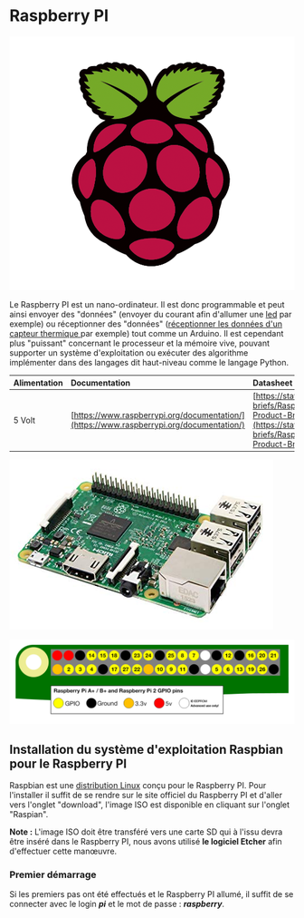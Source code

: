 # Raspberry PI



![](../.gitbook/assets/raspi-pgb001.webp)

Le Raspberry PI est un nano-ordinateur. Il est donc programmable et peut ainsi envoyer des "données" \(envoyer du courant afin d'allumer une [led](https://fr.wikipedia.org/wiki/Diode_électroluminescente) par exemple\) ou réceptionner des "données" \([réceptionner les données d'un capteur thermique ](https://www.carnetdumaker.net/articles/mesurer-une-temperature-avec-un-capteur-lm35-et-une-carte-arduino-genuino/)par exemple\) tout comme un Arduino. Il est cependant plus "puissant" concernant le processeur et la mémoire vive, pouvant supporter un système d'exploitation ou exécuter des algorithme implémenter dans des langages dit haut-niveau comme le langage Python.

| Alimentation | Documentation | Datasheet |
| :--- | :--- | :--- |
| 5 Volt | [https://www.raspberrypi.org/documentation/](https://www.raspberrypi.org/documentation/) | [https://static.raspberrypi.org/files/product-briefs/Raspberry-Pi-Model-Bplus-Product-Brief.pdf](https://static.raspberrypi.org/files/product-briefs/Raspberry-Pi-Model-Bplus-Product-Brief.pdf) |

![Un Raspberry PI 3](../.gitbook/assets/91zsu44+34l._sx466_.jpg)

![Les diff&#xE9;rents GPIO du Raspberry PI 3 ainsi que leurs num&#xE9;ros d&#xE9;finis par des conventions, sur cette image, la convention BCM](../.gitbook/assets/gpio-numbers-pi2.png)

## Installation du système d'exploitation Raspbian pour le Raspberry PI

Raspbian est une [distribution Linux](https://fr.wikipedia.org/wiki/Distribution_Linux) conçu pour le Raspberry PI. Pour l'installer il suffit de se rendre sur le site officiel du Raspberry PI et d'aller vers l'onglet "download", l'image ISO est disponible en cliquant sur l'onglet "Raspian".

**Note :** L'image ISO doit être transféré vers une carte SD qui à l'issu devra être inséré dans le Raspberry PI, nous avons utilisé **le logiciel Etcher** afin d'effectuer cette manœuvre.

### Premier démarrage

Si les premiers pas ont été effectués et le Raspberry PI allumé, il suffit de se connecter avec le login _**pi**_ et le mot de passe : _**raspberry**_.

